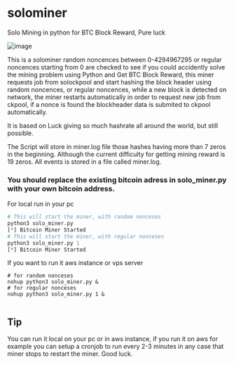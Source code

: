 # solominer
Solo Mining in python for BTC Block Reward, Pure luck

![image](https://github.com/Mizogg/solominer/assets/88630056/6a1fc6da-816f-4117-b13d-04635fa22796)

This is a solominer random noncences between 0-4294967295 or regular noncences starting from 0 are checked to see if you could accidently solve the mining problem using Python and Get BTC Block Reward, this miner requests job from solockpool and start hashing the block header using random noncences, or regular noncences, while a new block is detected on network, the miner restarts automatically in order to request new job from ckpool, if a nonce is found the blockheader data is submited to ckpool  automatically. 

It is based on Luck giving so much hashrate all around the world, but still possible.

The Script will store in miner.log file those hashes having more than 7 zeros in the beginning. Although the current difficulty for getting mining reward is 19 zeros. All events is stored in a file called miner.log. 

### You should replace the existing bitcoin adress in solo_miner.py with your own bitcoin address.



For local run in your pc 
``` python
# This will start the miner, with random nonceses 
python3 solo_miner.py
[*] Bitcoin Miner Started
# This will start the miner, with regular nonceses
python3 solo_miner.py 1
[*] Bitcoin Miner Started

```
If you want to run it aws instance or vps server 
``` pyton
# for random nonceses
nohup python3 solo_miner.py & 
# for regular nonceses
nohup python3 solo_miner.py 1 & 


```


## Tip
You can run it local on your pc or in aws instance, if you run it on aws for example you can setup a cronjob to run every 2-3 minutes in any case that miner stops to restart the miner. Good luck.
